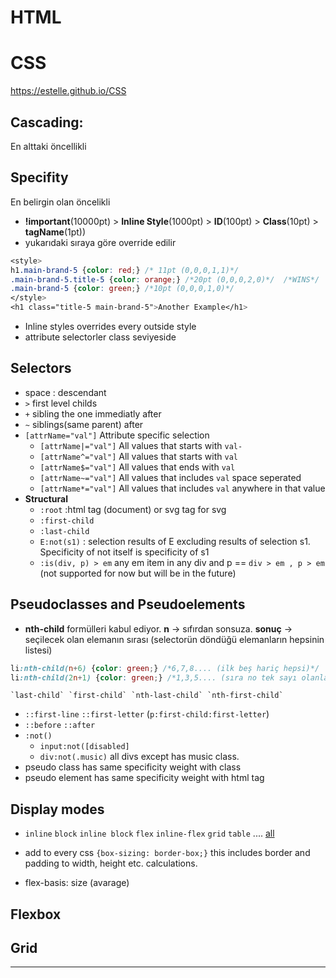 # HTML



# CSS

https://estelle.github.io/CSS

## **Cascading**: 

En alttaki öncellikli

## **Specifity**

En belirgin olan öncelikli 

- **!important**(10000pt) > **Inline Style**(1000pt) > **ID**(100pt) > **Class**(10pt) > **tagName**(1pt))
- yukarıdaki sıraya göre override edilir

```css
<style>
h1.main-brand-5 {color: red;} /* 11pt (0,0,0,1,1)*/
.main-brand-5.title-5 {color: orange;} /*20pt (0,0,0,2,0)*/  /*WINS*/
.main-brand-5 {color: green;} /*10pt (0,0,0,1,0)*/
</style>
<h1 class="title-5 main-brand-5">Another Example</h1> 		
```

- Inline styles overrides every outside style
- attribute selectorler class seviyeside


## **Selectors**

- space : descendant
- `>` first level childs
- `+`  sibling the one immediatly after
- `~` siblings(same parent) after  
- `[attrName="val"]` Attribute specific selection
    - `[attrName|="val"]` All values that starts with `val-`
    - `[attrName^="val"]` All values that starts with `val`
    - `[attrName$="val"]` All values that ends with `val`
    - `[attrName~="val"]` All values that includes `val` space seperated
    - `[attrName*="val"]` All values that includes `val` anywhere in that value
- **Structural**
    - `:root` :html tag (document) or svg tag for svg
    - `:first-child`
    - `:last-child`
    - `E:not(s1)` : selection results of E excluding results of selection s1. Specificity of not itself is specificity of s1
    - `:is(div, p) > em` any em item in any div and p == `div > em , p > em`  (not supported for now but will be in the future)

## **Pseudoclasses** and **Pseudoelements**

- **nth-child** formülleri kabul ediyor. **n** -> sıfırdan sonsuza. **sonuç** -> seçilecek olan elemanın sırası (selectorün döndüğü elemanların hepsinin listesi)

```css
li:nth-child(n+6) {color: green;} /*6,7,8.... (ilk beş hariç hepsi)*/
li:nth-child(2n+1) {color: green;} /*1,3,5.... (sıra no tek sayı olanlar)*/
```

```
`last-child` `first-child` `nth-last-child` `nth-first-child`
```

* `::first-line` `::first-letter` (`p:first-child:first-letter`)
*  `::before`  `::after` 
* `:not()` 
  * `input:not([disabled]` 
  * `div:not(.music)` all divs except has music class.
* pseudo class has same specificity weight with class 
* pseudo element has same specificity weight with html tag 



## **Display modes**

- `inline` `block` `inline block` `flex` `inline-flex` `grid` `table` ....  [all](https://developer.mozilla.org/en-US/docs/Web/CSS/display)

- add to every css `{box-sizing: border-box;}` this includes border and padding to width, height etc. calculations.
- flex-basis: size (avarage)

## Flexbox



## Grid



---